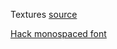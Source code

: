 Textures [source](http://spiralgraphics.biz)

[Hack monospaced font](https://www.fontsquirrel.com/fonts/hack)
